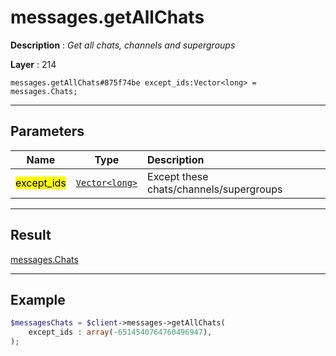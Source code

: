 # messages.getAllChats

**Description** : *Get all chats, channels and supergroups*

**Layer** : 214

```tl
messages.getAllChats#875f74be except_ids:Vector<long> = messages.Chats;
```

---

## Parameters

| Name | Type | Description |
| :---: | :---: | :--- |
| <mark>except_ids</mark> | [`Vector<long>`](type/long) | Except these chats/channels/supergroups |

---

## Result

[messages.Chats](type/messages.Chats)

---

## Example

```php
$messagesChats = $client->messages->getAllChats(
	except_ids : array(-6514540764760496947),
);
```